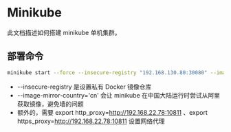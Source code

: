 # Minikube

此文档描述如何搭建 minikube 单机集群。

## 部署命令

```bash
minikube start --force --insecure-registry "192.168.130.80:30080" --image-mirror-country='cn'
```

- --insecure-registry 是设置私有 Docker 镜像仓库
- --image-mirror-country='cn' 会让 minikube 在中国大陆运行时尝试从阿里获取镜像，避免墙的问题
- 额外的，需要 export http_proxy=http://192.168.22.78:10811 、export https_proxy=http://192.168.22.78:10811 设置网络代理
